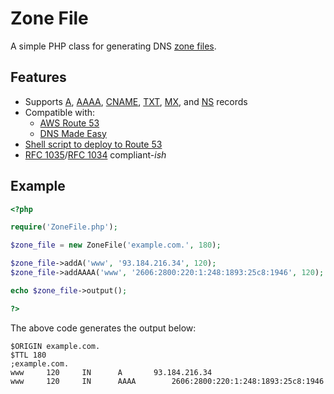 # Zone File

A simple PHP class for generating DNS [zone files](https://en.wikipedia.org/wiki/Zone_file).


## Features

- Supports [A](#addastr-name-str-ip-int-ttl-method), [AAAA](#addaaaastr-name-str-ip-int-ttl-method), [CNAME](#addcnamestr-name-str-cname-int-ttl-method), [TXT](#addtxtstr-name-str-data-int-ttl-method), [MX](#addmxstr-name-int-pri-str-server-int-ttl-method), and [NS](#addnsstr-ns-int-ttl-method) records
- Compatible with:
	- [AWS Route 53](https://aws.amazon.com/route53/)
	- [DNS Made Easy](https://dnsmadeeasy.com/)
- [Shell script to deploy to Route 53](#push-to-route-53sh)
- [RFC 1035](https://tools.ietf.org/html/rfc1035)/[RFC 1034](https://tools.ietf.org/html/rfc1034) compliant-*ish*


## Example

```php
<?php

require('ZoneFile.php');

$zone_file = new ZoneFile('example.com.', 180);

$zone_file->addA('www', '93.184.216.34', 120);
$zone_file->addAAAA('www', '2606:2800:220:1:248:1893:25c8:1946', 120);

echo $zone_file->output();

?>
```

The above code generates the output below:

```
$ORIGIN example.com.
$TTL 180
;example.com.
www		120		IN		A		93.184.216.34
www		120		IN		AAAA		2606:2800:220:1:248:1893:25c8:1946
```